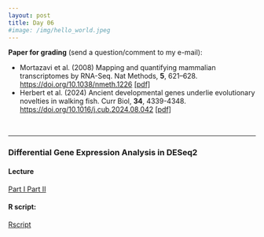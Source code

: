 ```yaml
---
layout: post
title: Day 06
#image: /img/hello_world.jpeg
---
```


**Paper for grading** (send a question/comment to my e-mail): 

- Mortazavi et al. (2008) Mapping and quantifying mammalian transcriptomes by RNA-Seq. Nat Methods, **5**, 621–628. https://doi.org/10.1038/nmeth.1226 [[pdf]](../pdf/Mortazavietal2008.pdf)
- Herbert et al. (2024) Ancient developmental genes underlie evolutionary novelties in walking fish. Curr Biol, **34**, 4339-4348. https://doi.org/10.1016/j.cub.2024.08.042 [[pdf]](../pdf/Herbertetal2024.pdf) 

&nbsp;  

---

### Differential Gene Expression Analysis in DESeq2

#### Lecture
[Part I ](../pdf/Day06-A.pdf)
[Part II](../pdf/Day06-B.pdf) 

#### R script:  
[Rscript](../files/DGEmtDNA_W.R)



